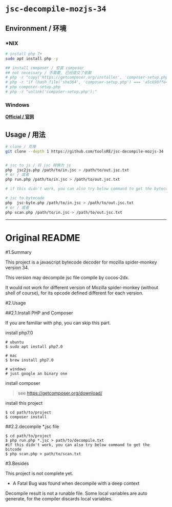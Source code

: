 # `jsc-decompile-mozjs-34`

## Environment / 环境

### *NIX 

```sh
# install php 7+
sudo apt install php -y

## install composer / 安装 composer
## not necessary / 不需要, 已经提交了依赖
# php -r "copy('https://getcomposer.org/installer', 'composer-setup.php');"
# php -r "if (hash_file('sha384', 'composer-setup.php') === 'a5c698ffe4b8e849a443b120cd5ba38043260d5c4023dbf93e1558871f1f07f58274fc6f4c93bcfd858c6bd0775cd8d1') { echo 'Installer verified'; } else { echo 'Installer corrupt'; unlink('composer-setup.php'); } echo PHP_EOL;"
# php composer-setup.php
# php -r "unlink('composer-setup.php');"

```
### Windows

[**Official / 官网**](https://windows.php.net/download)

## Usage / 用法

```sh
# clone / 克隆
git clone --depth 1 https://github.com/toolsRE/jsc-decompile-mozjs-34


# jsc to js / 将 jsc 转换为 js
php  jsc2js.php /path/to/in.jsc > /path/to/out.jsc.txt
# or / 或者
php run.php /path/to/in.jsc > /path/to/out.jsc.txt

# if this didn't work, you can also try below command to get the bytecode / 如果 jsc to js 不起作用, 可以尝试用以下命令将 jsc 转换为 bytecode

# jsc to bytecode
php  jsc-byte.php /path/to/in.jsc > /path/to/out.jsc.txt
# or / 或者
php scan.php /path/to/in.jsc > /path/to/out.jsc.txt
```


---

# Original README

#1.Summary

This project is a javascript bytecode decoder for mozilla spider-monkey version 34.

This version may decompile jsc file compile by cocos-2dx.

It would not work for different version of Mozilla spider-monkey (without shell of course), for its opcode defined different for each version.

#2.Usage

##2.1.Install PHP and Composer

If you are familiar with php, you can skip this part.

install php7.0
```
# ubuntu
$ sudo apt install php7.0

# mac
$ brew install php7.0

# windows
# just google an binary one
```
install composer
>see https://getcomposer.org/download/

install this project
```
$ cd path/to/project
$ composer install
```

##2.2.decompile *.jsc file

```
$ cd path/to/project
$ php run.php *.jsc > path/to/decompile.txt
#if this didn't work, you can also try below command to get the bitcode
$ php scan.php > path/to/scan.txt
```

#3.Besides

This project is not complete yet.

- A Fatal Bug was found when decompile with a deep context

Decompile result is not a runable file.
Some local variables are auto generate, for the compiler discards local variables.
